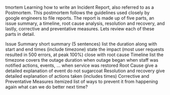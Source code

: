 tmortem Learning how to write an Incident Report, also referred to as a Postmortem. This postmortem follows the guidelines used closely by google engineers to file reports. The report is made up of five parts, an issue summary, a timeline, root cause analysis, resolution and recovery, and lastly, corrective and preventative measures. Lets review each of these parts in detail.

Issue Summary short summary (5 sentences) list the duration along with start and end times (include timezone) state the impact (most user requests resulted in 500 errors, at peak 100%) close with root cause Timeline list the timezone covers the outage duration when outage began when staff was notified actions, events, … when service was restored Root Cause give a detailed explanation of event do not sugarcoat Resolution and recovery give detailed explanation of actions taken (includes times) Corrective and Preventative Measures itemized list of ways to prevent it from happening again what can we do better next time?
